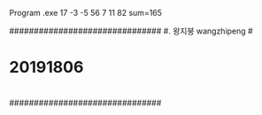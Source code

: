 Program .exe 17 -3 -5 56 7 11 82
sum=165


###############################
#.     왕지붕 wangzhipeng       #
#                             #
#                             #
#         20191806            #
#                             #
###############################